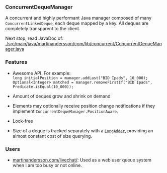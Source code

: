 ### ConcurrentDequeManager

A concurrent and highly performant Java manager composed of many `ConcurrentLinkedDeque`, each deque mapped by a key. All deques are completely transparent to the client.

Next stop, read JavaDoc of:   
[./src/main/java/martinandersson/com/lib/concurrent/ConcurrentDequeManager.java](https://github.com/MartinanderssonDotcom/ConcurrentDequeManager/blob/master/src/main/java/martinandersson/com/lib/concurrent/ConcurrentDequeManager.java)

### Features

* Awesome API. For example:  
   `long initialPosition = manager.addLast("BID Ipads", 10_000);`  
   `Optional<Integer> matched = manager.removeFirstIf("BID Ipads", Predicate.isEqual(10_000));`

* Amount of deques grow and shrink on demand
* Elements may optionally receive position change notifications if they implement `ConcurrentDequeManager.PositionAware`.
* Lock-free
* Size of a deque is tracked separately with a [`LongAdder`](http://docs.oracle.com/javase/8/docs/api/java/util/concurrent/atomic/LongAdder.html), providing an almost constant cost of size querying. 

### Users

* [martinandersson.com/livechat/](http://www.martinandersson.com/livechat/ "Author's homepage"): Used as a web user queue system when I am too busy or not online.
